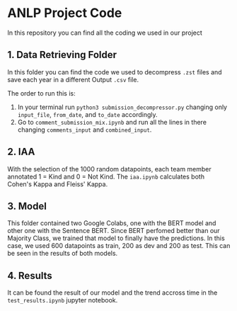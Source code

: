 # ANLP Project Code

In this repository you can find all the coding we used in our project

 ## 1. Data Retrieving Folder

 In this folder you can find the code we used to decompress `.zst` files and save each year in a different Output `.csv` file.

 The order to run this is:
 1. In your terminal run `python3 submission_decompressor.py` changing only `input_file`, `from_date`, and `to_date` accordingly. 
 2. Go to `comment_submission_mix.ipynb` and run all the lines in there changing `comments_input` and `combined_input`.

 ## 2. IAA

 With the selection of the 1000 random datapoints, each team member annotated 1 = Kind and 0 = Not Kind. The `iaa.ipynb` calculates both Cohen's Kappa and Fleiss' Kappa.

 ## 3. Model

 This folder contained two Google Colabs, one with the BERT model and other one with the Sentence BERT. Since BERT perfomed better than our Majority Class, we trained that model to finally have the predictions. In this case, we used 600 datapoints as train, 200 as dev and 200 as test. This can be seen in the results of both models.

 ## 4. Results
 It can be found the result of our model and the trend accross time in the `test_results.ipynb` jupyter notebook.